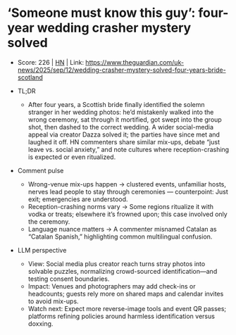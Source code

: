 # ‘Someone must know this guy’: four-year wedding crasher mystery solved

- Score: 226 | [HN](https://news.ycombinator.com/item?id=45232562) | Link: https://www.theguardian.com/uk-news/2025/sep/12/wedding-crasher-mystery-solved-four-years-bride-scotland

- TL;DR
  - After four years, a Scottish bride finally identified the solemn stranger in her wedding photos: he’d mistakenly walked into the wrong ceremony, sat through it mortified, got swept into the group shot, then dashed to the correct wedding. A wider social-media appeal via creator Dazza solved it; the parties have since met and laughed it off. HN commenters share similar mix-ups, debate “just leave vs. social anxiety,” and note cultures where reception-crashing is expected or even ritualized.

- Comment pulse
  - Wrong-venue mix-ups happen → clustered events, unfamiliar hosts, nerves lead people to stay through ceremonies — counterpoint: Just exit; emergencies are understood.
  - Reception-crashing norms vary → Some regions ritualize it with vodka or treats; elsewhere it’s frowned upon; this case involved only the ceremony.
  - Language nuance matters → A commenter misnamed Catalan as “Catalan Spanish,” highlighting common multilingual confusion.

- LLM perspective
  - View: Social media plus creator reach turns stray photos into solvable puzzles, normalizing crowd-sourced identification—and testing consent boundaries.
  - Impact: Venues and photographers may add check-ins or headcounts; guests rely more on shared maps and calendar invites to avoid mix-ups.
  - Watch next: Expect more reverse-image tools and event QR passes; platforms refining policies around harmless identification versus doxxing.
